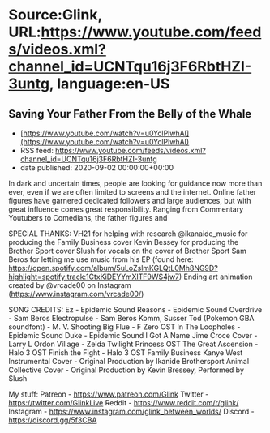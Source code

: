 # Source:Glink, URL:https://www.youtube.com/feeds/videos.xml?channel_id=UCNTqu16j3F6RbtHZI-3untg, language:en-US

## Saving Your Father From the Belly of the Whale
 - [https://www.youtube.com/watch?v=u0YclPlwhAI](https://www.youtube.com/watch?v=u0YclPlwhAI)
 - RSS feed: https://www.youtube.com/feeds/videos.xml?channel_id=UCNTqu16j3F6RbtHZI-3untg
 - date published: 2020-09-02 00:00:00+00:00

In dark and uncertain times, people are looking for guidance now more than ever, even if we are often limited to screens and the internet. Online father figures have garnered dedicated followers and large audiences, but with great influence comes great responsibility. Ranging from Commentary Youtubers to Comedians, the father figures and

SPECIAL THANKS: 
VH21 for helping with research
@ikanaide_music for producing the Family Business cover 
Kevin Bessey for producing the Brother Sport cover
Slush for vocals on the cover of Brother Sport
Sam Beros for letting me use music from his EP (found here: https://open.spotify.com/album/5uLoZslmKGLQtL0Mh8NG9D?highlight=spotify:track:1CtxKiDEYYmXlTF9WS4jw7)
Ending art animation created by @vrcade00 on Instagram (https://www.instagram.com/vrcade00/)

SONG CREDITS:
Ez - Epidemic Sound
Reasons - Epidemic Sound
Overdrive - Sam Beros
Electropulse - Sam Beros
Komm, Susser Tod (Pokemon GBA soundfont) - M. V. Shooting
Big Flue - F Zero OST
In The Loopholes - Epidemic Sound
Duke - Epidemic Sound
I Got A Name Jime Croce Cover - Larry L
Ordon Village - Zelda Twilight Princess OST
The Great Ascension - Halo 3 OST
Finish the Fight - Halo 3 OST
Family Business Kanye West Instrumental Cover - Original Production by Ikanide
Brothersport Animal Collective Cover - Original Production by Kevin Bressey, Performed by Slush

My stuff:
Patreon - https://www.patreon.com/Glink
Twitter - https://twitter.com/GlinkLive
Reddit - https://www.reddit.com/r/glink/
Instagram - https://www.instagram.com/glink_between_worlds/
Discord - https://discord.gg/5f3CBA


